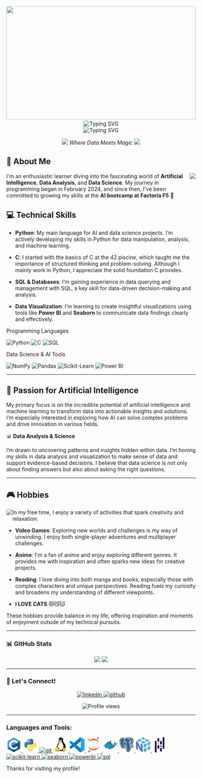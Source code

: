 <div align="center">
  <img src="https://i.pinimg.com/originals/ef/6d/8a/ef6d8a4344264b5f26147bd2bb66e146.gif" width="100%" height="300" />
  
  <div align="center">
    <img src="https://readme-typing-svg.herokuapp.com?font=Dancing+Script&size=40&pause=1000&color=FF1493&center=true&vCenter=true&random=false&width=435&lines=%F0%9F%8C%B8+Vittoria+De+Novellis+%F0%9F%8C%B8;%E2%9C%A8+Data+Science+Princess+%E2%9C%A8" alt="Typing SVG" />
  </div>

  <div align="center">
    <img src="https://readme-typing-svg.herokuapp.com?font=Quicksand&size=25&duration=4000&pause=1000&color=FFB6C1&center=true&vCenter=true&width=435&lines=AI+Developer+%F0%9F%8C%9F;Data+Analyst+%F0%9F%92%96;Data+Scientist+%F0%9F%8C%B8" alt="Typing SVG" />
  </div>

  <p align="center">
    <img src="https://media.giphy.com/media/LmNwrBhejkK9EFP504/giphy.gif" width="30">
    <i>Where Data Meets Magic</i>
    <img src="https://media.giphy.com/media/LmNwrBhejkK9EFP504/giphy.gif" width="30">
  </p>
</div>



## 🌸 About Me 

<img align="right" height="150" src="https://media.giphy.com/media/L1R1tvI9svkIWwpVYr/giphy.gif"/>

I'm an enthusiastic learner diving into the fascinating world of **Artificial Intelligence**, **Data Analysis**, and **Data Science**. My journey in programming began in February 2024, and since then, I've been committed to growing my skills at the **AI bootcamp at Factoria F5** 🚀





## 💻 **Technical Skills**

- **Python**: My main language for AI and data science projects. I’m actively developing my skills in Python for data manipulation, analysis, and machine learning.

- **C**: I started with the basics of C at the 42 piscine, which taught me the importance of structured thinking and problem-solving. Although I mainly work in Python, I appreciate the solid foundation C provides.

- **SQL & Databases**: I’m gaining experience in data querying and management with SQL, a key skill for data-driven decision-making and analysis.

- **Data Visualization**: I’m learning to create insightful visualizations using tools like **Power BI** and **Seaborn** to communicate data findings clearly and effectively.


<summary>Programming Languages</summary>

  
![Python](https://img.shields.io/badge/Python-FFD43B?style=for-the-badge&logo=python&logoColor=blue)
![C](https://img.shields.io/badge/C-00599C?style=for-the-badge&logo=c&logoColor=white)
![SQL](https://img.shields.io/badge/SQL-4479A1?style=for-the-badge&logo=postgresql&logoColor=white)



<summary>Data Science & AI Tools</summary>


![NumPy](https://img.shields.io/badge/Numpy-777BB4?style=for-the-badge&logo=numpy&logoColor=white)
![Pandas](https://img.shields.io/badge/Pandas-2C2D72?style=for-the-badge&logo=pandas&logoColor=white)
![Scikit-Learn](https://img.shields.io/badge/scikit_learn-F7931E?style=for-the-badge&logo=scikit-learn&logoColor=white)
![Power BI](https://img.shields.io/badge/PowerBI-F2C811?style=for-the-badge&logo=Power%20BI&logoColor=white)


---

## 🧠 **Passion for Artificial Intelligence**

My primary focus is on the incredible potential of artificial intelligence and machine learning to transform data into actionable insights and solutions. I’m especially interested in exploring how AI can solve complex problems and drive innovation in various fields.

📊 **Data Analysis & Science**

I’m drawn to uncovering patterns and insights hidden within data. I’m honing my skills in data analysis and visualization to make sense of data and support evidence-based decisions. I believe that data science is not only about finding answers but also about asking the right questions.

---

## 🎮 **Hobbies**
<img align="left" height="150" src="https://media.giphy.com/media/UoLt6Tm8wlSnWGfSFs/giphy.gif"/>

In my free time, I enjoy a variety of activities that spark creativity and relaxation:

- **Video Games**: Exploring new worlds and challenges is my way of unwinding. I enjoy both single-player adventures and multiplayer challenges.
  
- **Anime**: I'm a fan of anime and enjoy exploring different genres. It provides me with inspiration and often sparks new ideas for creative projects.

- **Reading**: I love diving into both manga and books, especially those with complex characters and unique perspectives. Reading fuels my curiosity and broadens my understanding of different viewpoints.
- **I LOVE CATS** 😻​😼​😽​
<p>
  These hobbies provide balance in my life, offering inspiration and moments of enjoyment outside of my technical pursuits.
</p>

---

### 📊 GitHub Stats

<div align="center">
  <img height="180em" src="https://github-readme-stats.vercel.app/api?username=Dolcevitta95&theme=dracula&show_icons=true&count_private=true"/>
  <img height="180em" src="https://github-readme-stats.vercel.app/api/top-langs/?username=Dolcevitta95&theme=dracula&layout=compact&langs_count=6"/>
</div>

---

### 🤝 Let's Connect!

<p align="center">
  <a href="https://www.linkedin.com/in/vittoria-de-novellis-390aa9158/" target="_blank">
    <img src="https://img.shields.io/badge/LinkedIn-0077B5?style=for-the-badge&logo=linkedin&logoColor=white" alt="linkedin"/>
  </a>
  <a href="https://github.com/Dolcevitta95" target="_blank">
    <img src="https://img.shields.io/badge/GitHub-100000?style=for-the-badge&logo=github&logoColor=white" alt="github"/>
  </a>
</p>

<p align="center">
  <img src="https://komarev.com/ghpvc/?username=Dolcevitta95&color=ff69b4&style=flat-square&label=Profile+Views" alt="Profile views"/>
</p>

---

<h3 align="left">Languages and Tools:</h3>
<p align="left">
  <!-- Lenguajes -->
  <a href="https://www.cprogramming.com/" target="_blank" rel="noreferrer"> 
    <img src="https://raw.githubusercontent.com/devicons/devicon/master/icons/c/c-original.svg" alt="c" width="40" height="40"/> 
  </a> 
  <a href="https://www.python.org" target="_blank" rel="noreferrer"> 
    <img src="https://raw.githubusercontent.com/devicons/devicon/master/icons/python/python-original.svg" alt="python" width="40" height="40"/> 
  </a>

  <!-- Herramientas -->
  <a href="https://git-scm.com/" target="_blank" rel="noreferrer"> 
    <img src="https://www.vectorlogo.zone/logos/git-scm/git-scm-icon.svg" alt="git" width="40" height="40"/> 
  </a> 
  <a href="https://www.linux.org/" target="_blank" rel="noreferrer"> 
    <img src="https://raw.githubusercontent.com/devicons/devicon/master/icons/linux/linux-original.svg" alt="linux" width="40" height="40"/> 
  </a> 
  <a href="https://code.visualstudio.com/" target="_blank" rel="noreferrer">
    <img src="https://raw.githubusercontent.com/devicons/devicon/master/icons/vscode/vscode-original.svg" alt="vscode" width="40" height="40"/> 
  </a> 
  <a href="https://jupyter.org/" target="_blank" rel="noreferrer">
    <img src="https://raw.githubusercontent.com/devicons/devicon/master/icons/jupyter/jupyter-original.svg" alt="jupyter" width="40" height="40"/> 
  </a>
  <a href="https://www.docker.com/" target="_blank" rel="noreferrer">
    <img src="https://raw.githubusercontent.com/devicons/devicon/master/icons/docker/docker-original.svg" alt="docker" width="40" height="40"/>
  </a>
  <a href="https://www.postgresql.org/" target="_blank" rel="noreferrer">
    <img src="https://raw.githubusercontent.com/devicons/devicon/master/icons/postgresql/postgresql-original.svg" alt="postgresql" width="40" height="40"/>
  </a>

  <!-- Librerías -->
  <a href="https://numpy.org/" target="_blank" rel="noreferrer">
    <img src="https://raw.githubusercontent.com/devicons/devicon/master/icons/numpy/numpy-original.svg" alt="numpy" width="40" height="40"/> 
  </a>
  <a href="https://pandas.pydata.org/" target="_blank" rel="noreferrer">
    <img src="https://raw.githubusercontent.com/devicons/devicon/master/icons/pandas/pandas-original.svg" alt="pandas" width="40" height="40"/> 
  </a>
  <a href="https://scikit-learn.org/" target="_blank" rel="noreferrer">
    <img src="https://raw.githubusercontent.com/scikit-learn/scikit-learn/main/doc/logos/scikit-learn-logo-notext.png" alt="scikit-learn" width="40" height="40"/>
  </a>
  <a href="https://seaborn.pydata.org/" target="_blank" rel="noreferrer">
    <img src="https://seaborn.pydata.org/_static/logo-wide-lightbg.svg" alt="seaborn" width="40" height="40"/>
  </a>
  <a href="https://powerbi.microsoft.com/" target="_blank" rel="noreferrer">
    <img src="https://upload.wikimedia.org/wikipedia/commons/c/cf/New_Power_BI_Logo.svg" alt="powerbi" width="40" height="40"/>
  </a>
  <a href="https://www.microsoft.com/en-us/sql-server" target="_blank" rel="noreferrer">
    <img src="https://www.svgrepo.com/show/303229/microsoft-sql-server-logo.svg" alt="sql" width="40" height="40"/>
  </a>
</p>

Thanks for visiting my profile!








